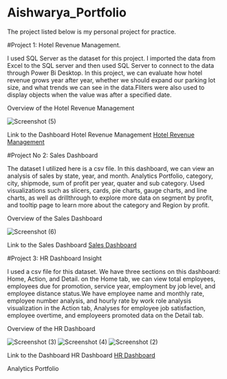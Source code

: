 # Aishwarya_Portfolio

The project listed below is my personal project for practice.

#Project 1: Hotel Revenue Management.

I used SQL Server as the dataset for this project. I imported the data from Excel to the SQL server and then used SQL Server to connect to the data through Power Bi Desktop. In this project, we can evaluate how hotel revenue grows year after year, whether we should expand our parking lot size, and what trends we can see in the data.Fliters were also used to display objects when the value was after a specified date.

Overview of the Hotel Revenue Management

![Screenshot (5)](https://user-images.githubusercontent.com/131612828/234418135-b578cf36-2ecc-498a-a571-4350e3fb8b37.png)

Link to the Dashboard Hotel Revenue Management 
[Hotel Revenue Management](https://app.powerbi.com/viewr=eyJrIjoiNmI1ZDljYWMtYTU3Yy00NGM5LWEyYTEtNjQyNjJiMWRmMmRkIiwidCI6ImVlZjgxMWQ2LTJlZGUtNDM1OS1hYzUyLTQ4YjdmMjdlOTQ5NiJ9)


#Project No 2: Sales Dashboard

The dataset I utilized here is a csv file. In this dashboard, we can view an analysis of sales by state, year, and month.
Analytics Portfolio, category, city, shipmode, sum of profit per year, quater and sub category. Used visualizations such as slicers, cards, pie charts, gauge charts, and line charts, as well as drillthrough to explore more data on segment by profit, and tooltip page to learn more about the category and Region by profit.

Overview of the Sales Dashboard 

![Screenshot (6)](https://user-images.githubusercontent.com/131612828/234418154-b66b7307-d831-4e77-9446-86bce63cbe9d.png)

Link to the Sales Dashboard
[Sales Dashboard](https://app.powerbi.com/view?r=eyJrIjoiODUwMGRhZTAtOGQ1OC00ZjM1LWJmZjYtZDk2Zjk3ODVlNTczIiwidCI6ImVlZjgxMWQ2LTJlZGUtNDM1OS1hYzUyLTQ4YjdmMjdlOTQ5NiJ9)

#Project 3: HR Dashboard Insight

I used a csv file for this dataset. We have three sections on this dashboard: Home, Action, and Detail. on the Home tab, we can view total employees, employees due for promotion, service year, employment by job level, and employee distance status.We have employee name and monthly rate, employee number analysis, and hourly rate by work role analysis visualization in the Action tab, Analyses for employee job satisfaction, employee overtime, and employeers promoted data on the Detail tab.

Overview of the HR Dashboard 

![Screenshot (3)](https://user-images.githubusercontent.com/131612828/234418064-3ec873e5-a8f4-4366-99c8-fcaf6c7c6180.png)
![Screenshot (4)](https://user-images.githubusercontent.com/131612828/234418088-83c02315-ea93-4960-914f-76b4b06a2c19.png)
![Screenshot (2)](https://user-images.githubusercontent.com/131612828/234418110-4b57060e-c814-4d0d-9580-88b8c4ca11a6.png)

Link to the Dashboard HR Dashboard
[HR Dashboard](https://app.powerbi.com/view?r=eyJrIjoiZDUzY2I0MzQtMDRiMS00ZmY4LTljMDMtMjIxMjdiZDU4YzZjIiwidCI6ImVlZjgxMWQ2LTJlZGUtNDM1OS1hYzUyLTQ4YjdmMjdlOTQ5NiJ9)

Analytics Portfolio

